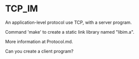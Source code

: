 # TCP_IM
An application-level protocol use TCP, with a server program.

Command 'make' to create a static link library named "libim.a".

More information at Protocol.md.

Can you create a client program?
